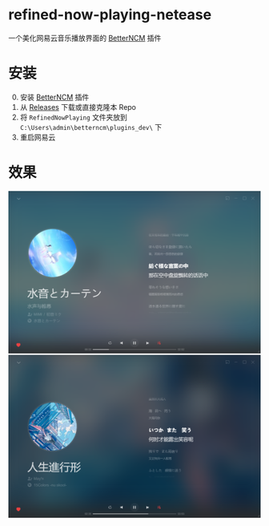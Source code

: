 # refined-now-playing-netease
一个美化网易云音乐播放界面的 [BetterNCM](https://github.com/MicroCBer/BetterNCM) 插件

# 安装

0. 安装 [BetterNCM](https://github.com/MicroCBer/BetterNCM) 插件
1. 从 [Releases](https://github.com/solstice23/refined-now-playing-netease/releases) 下载或直接克隆本 Repo
2. 将 `RefinedNowPlaying` 文件夹放到 `C:\Users\admin\betterncm\plugins_dev\` 下
3. 重启网易云
# 效果
![screenshot1](screenshot1.png)
![screenshot2](screenshot2.png)


